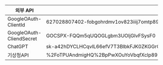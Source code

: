 | 외부 API | Key 값 |
| --- | --- |
| GoogleOAuth-ClientId | 627028807402-fobgohrdmv1ov823iiij7omtp89p2onb.apps.googleusercontent.com |
| GoogleOAuth-CliendSecret | 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 |
| ChatGPT | 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 |
| 기상청API | %2FoTPUAndmigHQ%2BpPwXOuYoVbqfXclp89LQ0mnAeXcFidTxdpxB9h9c2qIbJGNqkIFfkQgFeWqU4cLC3%2FHu%2BkMQ%3D%3D |